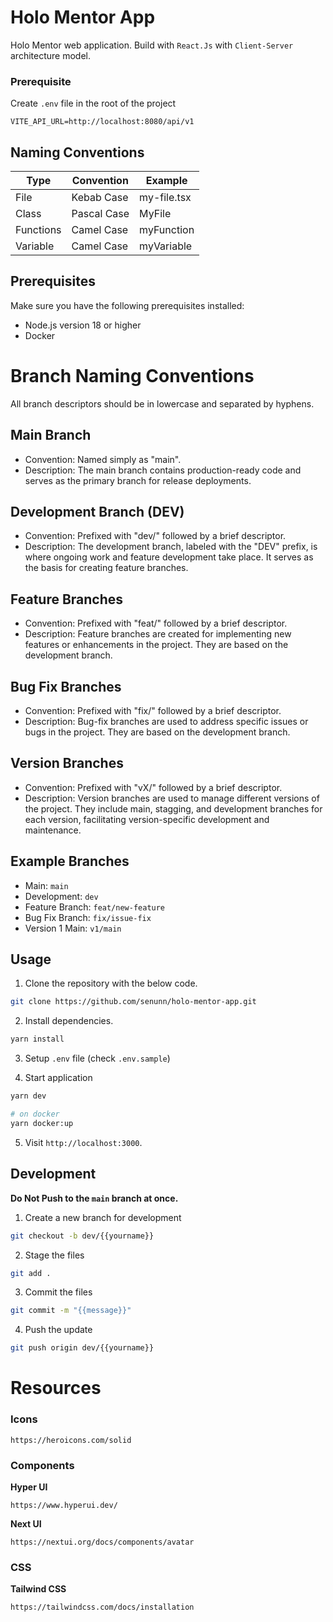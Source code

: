 # Holo Mentor App

Holo Mentor web application. Build with `React.Js` with `Client-Server` architecture model.

### Prerequisite

Create `.env` file in the root of the project

```env
VITE_API_URL=http://localhost:8080/api/v1
```

## Naming Conventions

| Type      | Convention  | Example     |
| --------- | ----------- | ----------- |
| File      | Kebab Case  | my-file.tsx |
| Class     | Pascal Case | MyFile      |
| Functions | Camel Case  | myFunction  |
| Variable  | Camel Case  | myVariable  |

## Prerequisites

Make sure you have the following prerequisites installed:

-   Node.js version 18 or higher
-   Docker

# Branch Naming Conventions

All branch descriptors should be in lowercase and separated by hyphens.

## Main Branch

-   Convention: Named simply as "main".
-   Description: The main branch contains production-ready code and serves as the primary branch for release deployments.

## Development Branch (DEV)

-   Convention: Prefixed with "dev/" followed by a brief descriptor.
-   Description: The development branch, labeled with the "DEV" prefix, is where ongoing work and feature development take place. It serves as the basis for creating feature branches.

## Feature Branches

-   Convention: Prefixed with "feat/" followed by a brief descriptor.
-   Description: Feature branches are created for implementing new features or enhancements in the project. They are based on the development branch.

## Bug Fix Branches

-   Convention: Prefixed with "fix/" followed by a brief descriptor.
-   Description: Bug-fix branches are used to address specific issues or bugs in the project. They are based on the development branch.

## Version Branches

-   Convention: Prefixed with "vX/" followed by a brief descriptor.
-   Description: Version branches are used to manage different versions of the project. They include main, stagging, and development branches for each version, facilitating version-specific development and maintenance.

## Example Branches

-   Main: `main`
-   Development: `dev`
-   Feature Branch: `feat/new-feature`
-   Bug Fix Branch: `fix/issue-fix`
-   Version 1 Main: `v1/main`

## Usage

1. Clone the repository with the below code.

```bash
git clone https://github.com/senunn/holo-mentor-app.git
```

2. Install dependencies.

```bash
yarn install
```

3. Setup `.env` file (check `.env.sample`)

4. Start application

```bash
yarn dev

# on docker
yarn docker:up
```

5. Visit `http://localhost:3000`.

## Development

**Do Not Push to the `main` branch at once.**

1. Create a new branch for development

```bash
git checkout -b dev/{{yourname}}
```

2. Stage the files

```bash
git add .
```

3. Commit the files

```bash
git commit -m "{{message}}"
```

4. Push the update

```bash
git push origin dev/{{yourname}}
```

# Resources

### Icons

```http
https://heroicons.com/solid
```

### Components

**Hyper UI**

```http
https://www.hyperui.dev/
```

**Next UI**

```http
https://nextui.org/docs/components/avatar
```

### CSS

**Tailwind CSS**

```http
https://tailwindcss.com/docs/installation
```
